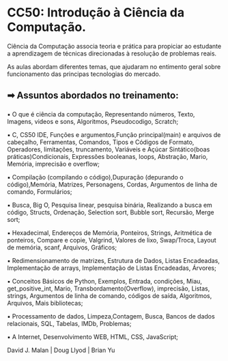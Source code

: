 <h1>CC50: Introdução à Ciência da Computação. </h1>
<p> Ciência da Computação associa teoria e prática para propiciar ao estudante a aprendizagem de técnicas direcionadas à resolução de problemas reais.</p>
<p> As aulas abordam diferentes temas, que ajudaram no entimento geral sobre funcionamento das principas tecnologias do mercado. </p>
 
<h2>➡ Assuntos abordados no treinamento:</h2>	

<h3></h3>
<p>▪ O que é ciência da computação, Representando números, Texto, Imagens, videos e sons, Algoritmos, Pseudocodigo, Scratch;</p>

<p>▪ C, CS50 IDE, Funções e argumentos,Função principal(main) e arquivos de cabeçalho, Ferramentas, Comandos, Tipos e Códigos de Formato, Operadores, limitações, truncamento, Variáveis e Açúcar Sintático(boas práticas)Condicionais, Expressões booleanas, loops, Abstração, Mario, Memória, imprecisão e overflow;</p>

<p>▪ Compilação (compilando o código),Dupuração (depurando o código),Memória, Matrizes, Personagens, Cordas, Argumentos de linha de comando, Formulários;</p>

<p>▪ Busca, Big O, Pesquisa linear, pesquisa binária, Realizando a busca em código, Structs, Ordenação, Selection sort, Bubble sort, Recursão, Merge sort;</p>

<p>▪ Hexadecimal, Endereços de Memória, Ponteiros, Strings, Aritmética de ponteiros, Compare e copie, Valgrind, Valores de lixo, Swap/Troca, Layout de memória, scanf, Arquivos, Gráficos;</p>

<p>▪ Redimensionamento de matrizes, Estrutura de Dados, Listas Encadeadas, Implementação de arrays, Implementação de Listas Encadeadas, Árvores; </p>

<p>▪ Conceitos Básicos de Python, Exemplos, Entrada, condições, Miau, get_positive_int, Mario, Transbordamento(Overflow), imprecisão, Listas, strings, Argumentos de linha de comando, códigos de saída, Algoritmos, Arquivos, Mais bibliotecas;</p>

<p>▪ Processamento de dados, Limpeza,Contagem, Busca, Bancos de dados relacionais, SQL, Tabelas, IMDb, Problemas;</p>

<p>▪ A Internet, Desenvolvimento WEB, HTML, CSS, JavaScript;</p>

<p>David J. Malan | Doug Llyod	| Brian Yu	
